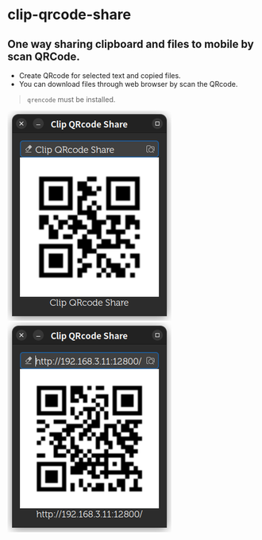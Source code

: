 # clip-qrcode-share

## One way sharing clipboard and files to mobile by scan QRCode.

- Create QRcode for selected text and copied files.
- You can download files through web browser by scan the QRcode.

> `qrencode` must be installed.

![](screenshot0.png)
![](screenshot1.png)
